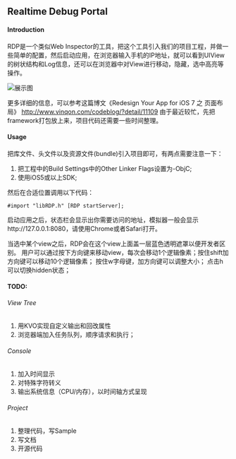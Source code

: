 ## Realtime Debug Portal

#### Introduction

RDP是一个类似Web Inspector的工具，把这个工具引入我们的项目工程，并做一些简单的配置，然后启动应用，在浏览器输入手机的IP地址，就可以看到UIView的树状结构和Log信息，还可以在浏览器中对View进行移动，隐藏，选中高亮等操作。


![展示图](http://www.vinqon.com/codeblog/fckeditor/upload/image/2013-06/2_2.png)


更多详细的信息，可以参考这篇博文《Redesign Your App for iOS 7 之 页面布局》 http://www.vinqon.com/codeblog/?detail/11109
由于最近较忙，先把framework打包放上来，项目代码还需要一些时间整理。

#### Usage

把库文件、头文件以及资源文件(bundle)引入项目即可，有两点需要注意一下：
1.	把工程中的Build Settings中的Other Linker Flags设置为-ObjC;
2.	使用iOS5或以上SDK;

然后在合适位置调用以下代码：

`#import "libRDP.h"
[RDP startServer];`

启动应用之后，状态栏会显示出你需要访问的地址，模拟器一般会显示http://127.0.0.1:8080，请使用Chrome或者Safari打开。

当选中某个view之后，RDP会在这个view上面盖一层蓝色透明遮罩以便开发者区别。
用户可以通过按下方向键来移动view，每次会移动1个逻辑像素；按住shift加方向键可以移动10个逻辑像素；
按住w字母键，加方向键可以调整大小；
点击h可以切换hidden状态；



#### TODO:

###### View Tree
1.	用KVO实现自定义输出和回改属性
2.	浏览器端加入任务队列，顺序请求和执行；

###### Console
1.	加入时间显示
2.	对特殊字符转义
3.	输出系统信息（CPU/内存），以时间轴方式呈现

###### Project
1.	整理代码，写Sample
2.	写文档
3.	开源代码
	